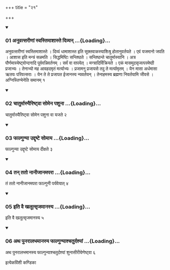+++
title = "२१"

+++

<div class="js_include" includetitle="true" newlevelforh1="3" unfilled="" url="/vedAH_yajuH/taittirIyam/sUtram/ApastambaH/shrautam/vishvAsa-prastutiH/08/21/01_anuvatsarINAM_svastimAshAste_divyan.md">
<details open><summary><h3>01 अनुवत्सरीणां स्वस्तिमाशास्ते दिव्यन् ...{Loading}...</h3></summary>

अनुवत्सरीणां स्वस्तिमाशास्ते । दिव्यं धामाशास्त इति सूक्तवाकस्याशिःषु होतानुवर्तयते । एवं यजमानो जपति । आशास इति मन्त्रं सन्नमति । सिद्धमिष्टिः सन्तिष्ठते । सन्तिष्ठन्ते चातुर्मास्यानि । अत्र पौर्णमास्येष्ट्वोन्दनादि पूर्ववन्निवर्तनम् । सर्वं वा वापयेत् । मन्त्रादिर्विक्रियते । एकं मासमुदसृजत्परमेष्ठी प्रजाभ्यः । तेनाभ्यो मह आवहदमृतं मर्त्याभ्यः । प्रजामनु प्रजायसे तदु ते मर्त्यामृतम् । येन मासा अर्धमासा ऋतयः परिवत्सराः । येन ते ते प्रजापत ईजानस्य न्यवर्तयन् । तेनाहमस्य ब्रह्मणा निवर्तयामि जीवसे । अग्निस्तिग्मेनेति समानम् १
</details>
</div>


<div class="js_include" includetitle="true" newlevelforh1="3" unfilled="" url="/vedAH_yajuH/taittirIyam/sUtram/ApastambaH/shrautam/vishvAsa-prastutiH/08/21/02_chAturmAsyairiShTvA_somena_pashunA.md">
<details open><summary><h3>02 चातुर्मास्यैरिष्ट्वा सोमेन पशुना ...{Loading}...</h3></summary>

चातुर्मास्यैरिष्ट्वा सोमेन पशुना वा यजते २
</details>
</div>


<div class="js_include" includetitle="true" newlevelforh1="3" unfilled="" url="/vedAH_yajuH/taittirIyam/sUtram/ApastambaH/shrautam/vishvAsa-prastutiH/08/21/03_phAlgunyA_uddRShTe_somAya.md">
<details open><summary><h3>03 फाल्गुन्या उद्दृष्टे सोमाय ...{Loading}...</h3></summary>

फाल्गुन्या उद्दृष्टे सोमाय दीक्षते ३
</details>
</div>


<div class="js_include" includetitle="true" newlevelforh1="3" unfilled="" url="/vedAH_yajuH/taittirIyam/sUtram/ApastambaH/shrautam/vishvAsa-prastutiH/08/21/04_tan_tato_nAnIjAnamaparA.md">
<details open><summary><h3>04 तन् ततो नानीजानमपरा ...{Loading}...</h3></summary>

तं ततो नानीजानमपरा फाल्गुनी पर्यवेयात् ४
</details>
</div>


<div class="js_include" includetitle="true" newlevelforh1="3" unfilled="" url="/vedAH_yajuH/taittirIyam/sUtram/ApastambaH/shrautam/vishvAsa-prastutiH/08/21/05_iti_vai_khalUtsRjamAnasya.md">
<details open><summary><h3>05 इति वै खलूत्सृजमानस्य ...{Loading}...</h3></summary>

इति वै खलूत्सृजमानस्य ५
</details>
</div>


<div class="js_include" includetitle="true" newlevelforh1="3" unfilled="" url="/vedAH_yajuH/taittirIyam/sUtram/ApastambaH/shrautam/vishvAsa-prastutiH/08/21/06_atha_punarAlabhamAnasya_phAlgunyAshchaturdashyAM.md">
<details open><summary><h3>06 अथ पुनरालभमानस्य फाल्गुन्याश्चतुर्दश्यां ...{Loading}...</h3></summary>

अथ पुनरालभमानस्य फाल्गुन्याश्चतुर्दश्यां शुनासीरीयेणेष्ट्वा ६
</details>
</div>



  
इत्येकविंशी कण्डिका 
